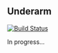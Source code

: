 ## Underarm
[![Build Status](https://secure.travis-ci.org/kevinbeaty/underarm.png)](http://travis-ci.org/kevinbeaty/underarm)

In progress...
